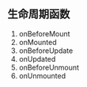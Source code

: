 ## 生命周期函数

1. onBeforeMount
2. onMounted
3. onBeforeUpdate
4. onUpdated
5. onBeforeUnmount
6. onUnmounted
